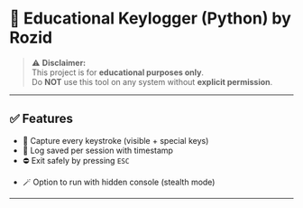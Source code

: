 # 🔐 Educational Keylogger (Python) by Rozid

> ⚠️ **Disclaimer:**  
This project is for **educational purposes only**.  
Do **NOT** use this tool on any system without **explicit permission**.  

---

## ✅ Features

- 🎹 Capture every keystroke (visible + special keys)
- 💾 Log saved per session with timestamp
- ⛔ Exit safely by pressing `ESC`
<!-- - 🔒 Log files encrypted using AES-based Fernet encryption -->
- 🪄 Option to run with hidden console (stealth mode)

---
